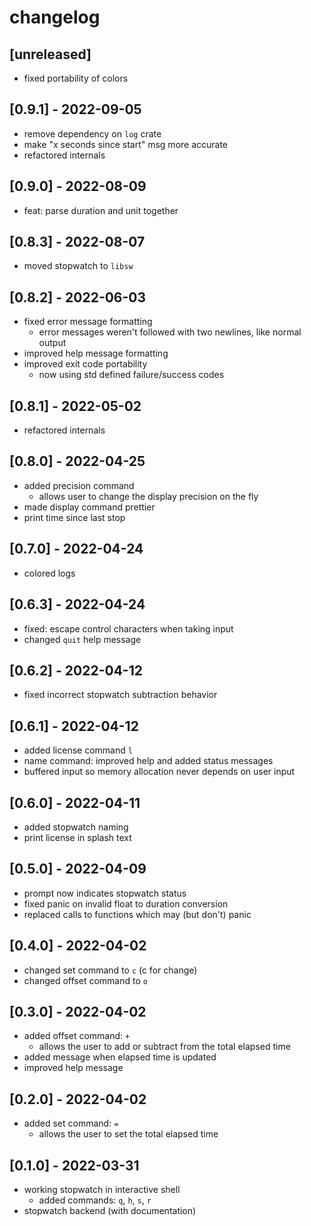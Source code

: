 # changelog

## [unreleased]
* fixed portability of colors

## [0.9.1] - 2022-09-05
* remove dependency on `log` crate
* make "x seconds since start" msg more accurate
* refactored internals

## [0.9.0] - 2022-08-09
* feat: parse duration and unit together

## [0.8.3] - 2022-08-07
* moved stopwatch to `libsw`

## [0.8.2] - 2022-06-03
* fixed error message formatting
  * error messages weren't followed with two newlines, like normal output
* improved help message formatting
* improved exit code portability
  * now using std defined failure/success codes

## [0.8.1] - 2022-05-02
* refactored internals

## [0.8.0] - 2022-04-25
* added precision command
  * allows user to change the display precision on the fly
* made display command prettier
* print time since last stop

## [0.7.0] - 2022-04-24
* colored logs

## [0.6.3] - 2022-04-24
* fixed: escape control characters when taking input
* changed `quit` help message

## [0.6.2] - 2022-04-12
* fixed incorrect stopwatch subtraction behavior

## [0.6.1] - 2022-04-12
* added license command `l`
* name command: improved help and added status messages
* buffered input so memory allocation never depends on user input

## [0.6.0] - 2022-04-11
* added stopwatch naming
* print license in splash text

## [0.5.0] - 2022-04-09
* prompt now indicates stopwatch status
* fixed panic on invalid float to duration conversion
* replaced calls to functions which may (but don't) panic

## [0.4.0] - 2022-04-02
* changed set command to `c` (c for change)
* changed offset command to `o`

## [0.3.0] - 2022-04-02
* added offset command: `+`
  * allows the user to add or subtract from the total elapsed time
* added message when elapsed time is updated
* improved help message

## [0.2.0] - 2022-04-02
* added set command: `=`
  * allows the user to set the total elapsed time

## [0.1.0] - 2022-03-31
* working stopwatch in interactive shell
  * added commands: `q`, `h`, `s`, `r`
* stopwatch backend (with documentation)

